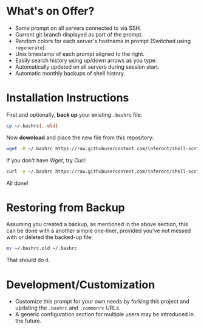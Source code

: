 # What's on Offer?

* Same prompt on all servers connected to via SSH.
* Current git branch displayed as part of the prompt.
* Random colors for each server's hostname in prompt (Switched using `regenerate`).
* Unix timestamp of each prompt aligned to the right.
* Easily search history using up/down arrows as you type.
* Automatically updated on all servers during session start.
* Automatic monthly backups of shell history.

# Installation Instructions

First and optionally, **back up** your existing `.bashrc` file:

```bash
cp ~/.bashrc{,.old}
```

Now **download** and place the new file from this repository:

```bash
wget -O ~/.bashrc https://raw.githubusercontent.com/inferont/shell-scripts/master/.bashrc
```

If you don't have _Wget_, try _Curl_:

```bash
curl -o ~/.bashrc https://raw.githubusercontent.com/inferont/shell-scripts/master/.bashrc
```

All done!

# Restoring from Backup

Assuming you created a backup, as mentioned in the above section, this can be done with a another simple one-liner, provided you've not messed with or deleted the backed-up file:

```bash
mv ~/.bashrc.old ~/.bashrc
```

That should do it.

# Development/Customization

* Customize this prompt for your own needs by forking this project and updating the `.bashrc` and `.commonrc` URLs.
* A generic configuration section for multiple users may be introduced in the future.

